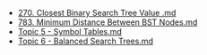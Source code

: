 * [270. Closest Binary Search Tree Value .md](../../Leetcode/270.%20Closest%20Binary%20Search%20Tree%20Value%20)
* [783. Minimum Distance Between BST Nodes.md](../../Leetcode/783.%20Minimum%20Distance%20Between%20BST%20Nodes)
* [Topic 5 - Symbol Tables.md](../../Algorithm/Princeton/Topic%205%20-%20Symbol%20Tables)
* [Topic 6 - Balanced Search Trees.md](../../Algorithm/Princeton/Topic%206%20-%20Balanced%20Search%20Trees)
